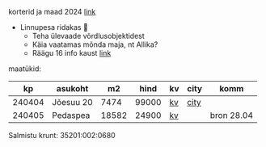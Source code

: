 
korterid ja maad 2024 [link](https://docs.google.com/spreadsheets/d/1YKYLioKHzZugmj0dy8p8N8XqsfoH7Uczf_7q_mP19X8/edit?usp=sharing)

- Linnupesa ridakas 🔺 
	- Teha ülevaade võrdlusobjektidest
	- Käia vaatamas mõnda maja, nt Allika?
	- Räägu 16 info kaust [link](https://drive.google.com/open?id=1_S0lz6jENH-EdVDl798TNXzuK90-rN_m&usp=drive_fs)

maatükid:

| kp     | asukoht   | m2    | hind  | kv                                                                                      | city                                                                                                                   | komm       |
| ------ | --------- | ----- | ----- | --------------------------------------------------------------------------------------- | ---------------------------------------------------------------------------------------------------------------------- | ---------- |
| 240404 | Jõesuu 20 | 7474  | 99000 | [kv](https://www.kv.ee/3629786)                                                         | [city](https://www.city24.ee/real-estate/land-lots-for-sale/harju-maakond-kuusalu-vald-valkla-kula-joesuu-tee/4578793) |            |
| 240405 | Pedaspea  | 18582 | 24900 | [kv](https://www.kv.ee/muua-looduskaunis-mereaarne-korghaljastusega-kinni-3633142.html) |                                                                                                                        | bron 28.04 |

Salmistu krunt: 35201:002:0680
